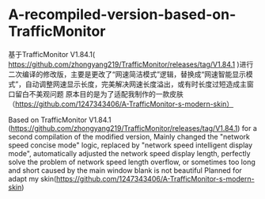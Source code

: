 # A-recompiled-version-based-on-TrafficMonitor
基于TrafficMonitor V1.84.1( https://github.com/zhongyang219/TrafficMonitor/releases/tag/V1.84.1 )进行二次编译的修改版，主要是更改了“网速简洁模式”逻辑，替换成“网速智能显示模式”，自动调整网速显示长度，完美解决网速长度溢出，或有时长度过短造成主窗口留白不美观问题
原本目的是为了适配我制作的一款皮肤 （https://github.com/1247343406/A-TrafficMonitor-s-modern-skin）


Based on TrafficMonitor V1.84.1 (https://github.com/zhongyang219/TrafficMonitor/releases/tag/V1.84.1) for a second compilation of the modified version, Mainly changed the "network speed concise mode" logic, replaced by "network speed intelligent display mode", automatically adjusted the network speed display length, perfectly solve the problem of network speed length overflow, or sometimes too long and short caused by the main window blank is not beautiful
Planned for adapt my skin(https://github.com/1247343406/A-TrafficMonitor-s-modern-skin)
